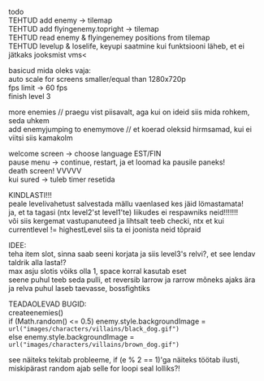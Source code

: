 todo        
TEHTUD add enemy -> tilemap         
TEHTUD add flyingenemy.topright -> tilemap          
TEHTUD read enemy & flyingenemey positions from tilemap         
TEHTUD levelup & loselife, keyupi saatmine kui funktsiooni läheb, et ei jätkaks jooksmist vms<          

basicud mida oleks vaja:            
auto scale for screens smaller/equal than 1280x720p             
fps limit -> 60 fps     
finish level 3          

more enemies // praegu vist piisavalt, aga kui on ideid siis mida rohkem, seda uhkem        
add enemyjumping to enemymove // et koerad oleksid hirmsamad, kui ei viitsi siis kamakolm           

welcome screen -> choose language EST/FIN       
pause menu -> continue, restart, ja et loomad ka pausile paneks!            
death screen! VVVVV         
kui sured -> tuleb timer resetida           

KINDLASTI!!!            
peale levelivahetust salvestada mällu vaenlased kes jäid lömastamata!           
ja, et ta tagasi (ntx level2'st level1'te) liikudes ei respawniks neid!!!!!!!               
või siis kergemat vastupanuteed ja lihtsalt teeb checki, ntx et kui currentlevel != highestLevel siis ta ei joonista neid tõpraid           

IDEE:           
teha item slot, sinna saab seeni korjata ja siis level3's relvi?, et see lendav taldrik alla lasta!?                
max asju slotis võiks olla 1, space korral kasutab eset         
seene puhul teeb seda pulli, et reversib larrow ja rarrow mõneks ajaks ära          
ja relva puhul laseb taevasse, bossfightiks         


TEADAOLEVAD BUGID:          
createenemies()     
if (Math.random() <= 0.5) enemy.style.backgroundImage = `url("images/characters/villains/black_dog.gif")`       
        else enemy.style.backgroundImage = `url("images/characters/villains/brown_dog.gif")`            

see näiteks tekitab probleeme, if (e % 2 == 1)'ga näiteks töötab ilusti, miskipärast random ajab selle for loopi seal lolliks?!    
